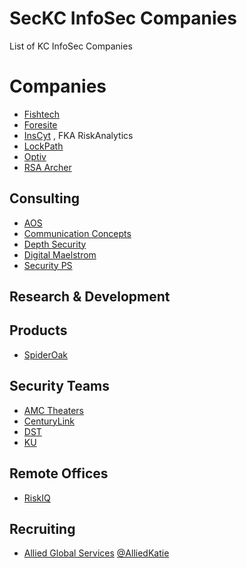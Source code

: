 # SecKC InfoSec Companies
List of KC InfoSec Companies

# Companies

* [Fishtech](https://fishtech.group/)
* [Foresite](https://www.foresite.com/)
* [InsCyt](https://www.inscyt.com/) , FKA RiskAnalytics
* [LockPath](https://www.lockpath.com/)
* [Optiv](https://www.optiv.com/)
* [RSA Archer](https://www.rsa.com/en-us/products/governance-risk-and-compliance)

## Consulting

* [AOS](http://www.aos5.com/)
* [Communication Concepts](https://www.cciteam.com/services)
* [Depth Security](https://depthsecurity.com/)
* [Digital Maelstrom](https://www.digitalmaelstrom.net/)
* [Security PS](http://www.securityps.com/)

## Research & Development

## Products

* [SpiderOak](https://spideroak.com/)

## Security Teams

* [AMC Theaters](https://www.amctheatres.com/careers)
* [CenturyLink](www.centurylink.com)
* [DST](https://www.dstsystems.com/)
* [KU](https://technology.ku.edu/security)

## Remote Offices

* [RiskIQ](https://www.riskiq.com/)

## Recruiting

* [Allied Global Services](https://www.alliedglobalservices.com/) [@AlliedKatie](https://twitter.com/AlliedKatie)
